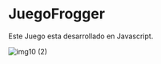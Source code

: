 # JuegoFrogger
Este Juego esta desarrollado  en Javascript.

![img10 (2)](https://user-images.githubusercontent.com/67648870/136674437-d172d221-52a2-4bd8-b4c9-7d18eba6b03f.png)
